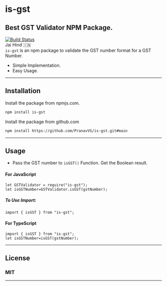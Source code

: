 # is-gst
## Best GST Validator NPM Package.
[![Build Status](https://travis-ci.org/joemccann/dillinger.svg?branch=master)](https://travis-ci.org/joemccann/dillinger) \
Jai Hind 🇮🇳 \
```is-gst``` is an npm package to validate the GST number format for a GST Number.
- Simple Implementation.
- Easy Usage.
---
## Installation
Install the package from npmjs.com. 
```sh
npm install is-gst
```
Install the package from github.com
```sh
npm install https://github.com/PranavVS/is-gst.git#main
```
---
## Usage
- Pass the GST number to ```isGST()``` Function. Get the Boolean result.
#### For JavaScript
```
let GSTValidator = require("is-gst");
let isGSTNumber=GSTValidator.isGST(gstNumber);
```
##### To Use Import:
```
import { isGST } from "is-gst";
```
#### For TypeScript
```
import { isGST } from "is-gst";
let isGSTNumber=isGST(gstNumber);
```
---
## License

### MIT
---

